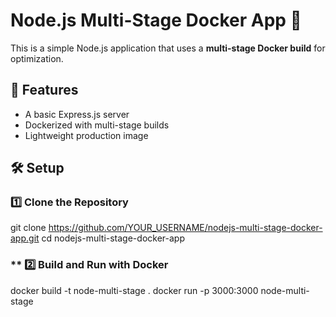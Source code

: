 # Node.js Multi-Stage Docker App 🚀

This is a simple Node.js application that uses a **multi-stage Docker build** for optimization.

## 📌 Features
- A basic Express.js server
- Dockerized with multi-stage builds
- Lightweight production image

## 🛠 Setup

### **1️⃣ Clone the Repository**

git clone https://github.com/YOUR_USERNAME/nodejs-multi-stage-docker-app.git
cd nodejs-multi-stage-docker-app

### ** 2️⃣ Build and Run with Docker

docker build -t node-multi-stage .
docker run -p 3000:3000 node-multi-stage